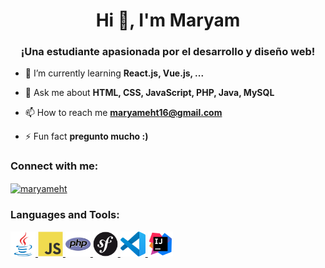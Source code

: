 <h1 align="center">Hi 👋, I'm Maryam</h1>
<h3 align="center">¡Una estudiante apasionada por el desarrollo y diseño web!</h3>

- 🌱 I’m currently learning **React.js, Vue.js, ...**

- 💬 Ask me about **HTML, CSS, JavaScript, PHP, Java, MySQL**

- 📫 How to reach me **maryameht16@gmail.com**

- ⚡ Fun fact **pregunto mucho :)**

<h3 align="left">Connect with me:</h3>
<p align="left">
<a href="https://linkedin.com/in/maryameht" target="blank"><img align="center" src="https://raw.githubusercontent.com/rahuldkjain/github-profile-readme-generator/master/src/images/icons/Social/linked-in-alt.svg" alt="maryameht" height="30" width="40" /></a>
</p>

<h3 align="left">Languages and Tools:</h3>
<p align="left"> <a href="https://www.java.com" target="_blank" rel="noreferrer"> <img src="https://raw.githubusercontent.com/devicons/devicon/master/icons/java/java-original.svg" alt="java" width="40" height="40"/> </a>
    <!-- JavaScript -->
  <a href="https://developer.mozilla.org/en-US/docs/Web/JavaScript" target="_blank" rel="noreferrer"> 
    <img src="https://raw.githubusercontent.com/devicons/devicon/master/icons/javascript/javascript-original.svg" alt="JavaScript" width="40" height="40"/> 
  </a> 
  
  <!-- PHP -->
  <a href="https://www.php.net" target="_blank" rel="noreferrer"> 
    <img src="https://raw.githubusercontent.com/devicons/devicon/master/icons/php/php-original.svg" alt="PHP" width="40" height="40"/> 
  </a> 
  
  <!-- Symfony -->
  <a href="https://symfony.com" target="_blank" rel="noreferrer"> 
    <img src="https://raw.githubusercontent.com/devicons/devicon/master/icons/symfony/symfony-original.svg" alt="Symfony" width="40" height="40"/> 
  </a> 
  
  <!-- Visual Studio Code -->
  <a href="https://code.visualstudio.com" target="_blank" rel="noreferrer"> 
    <img src="https://raw.githubusercontent.com/devicons/devicon/master/icons/vscode/vscode-original.svg" alt="Visual Studio Code" width="40" height="40"/> 
  </a> 
  
  <!-- IntelliJ IDEA -->
  <a href="https://www.jetbrains.com/idea/" target="_blank" rel="noreferrer"> 
    <img src="https://raw.githubusercontent.com/devicons/devicon/master/icons/intellij/intellij-original.svg" alt="IntelliJ IDEA" width="40" height="40"/> 
  </a> 
</p>
